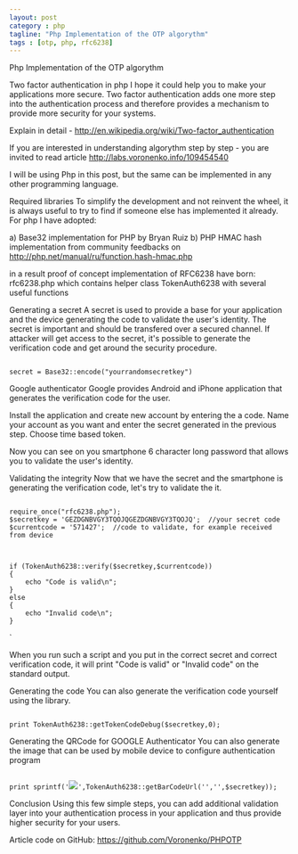 ```yaml
---
layout: post
category : php
tagline: "Php Implementation of the OTP algorythm"
tags : [otp, php, rfc6238]
---
```


Php Implementation of the OTP algorythm

Two factor authentication in php I hope it could help you to make your applications more secure. Two factor authentication adds one more step into the authentication process and therefore provides a mechanism to provide more security for your systems.

Explain in detail - http://en.wikipedia.org/wiki/Two-factor_authentication

If you are interested in understanding algorythm step by step - you are invited to read article http://labs.voronenko.info/109454540

I will be using Php in this post, but the same can be implemented in any other programming language.

Required libraries To simplify the development and not reinvent the wheel, it is always useful to try to find if someone else has implemented it already. For php I have adopted:

a) Base32 implementation for PHP by Bryan Ruiz b) PHP HMAC hash implementation from community feedbacks on http://php.net/manual/ru/function.hash-hmac.php

in a result proof of concept implementation of RFC6238 have born: rfc6238.php which contains helper class TokenAuth6238 with several useful functions

Generating a secret
A secret is used to provide a base for your application and the device generating the code to validate the user's identity. The secret is important and should be transfered over a secured channel. If attacker will get access to the secret, it's possible to generate the verification code and get around the security procedure.

<pre><code class="php">
secret = Base32::encode("yourrandomsecretkey")
</code></pre>

Google authenticator
Google provides Android and iPhone application that generates the verification code for the user.

Install the application and create new account by entering the a code. Name your account as you want and enter the secret generated in the previous step. Choose time based token.

Now you can see on you smartphone 6 character long password that allows you to validate the user's identity.

Validating the integrity
Now that we have the secret and the smartphone is generating the verification code, let's try to validate the it.


<pre><code class="php">
require_once("rfc6238.php");
$secretkey = 'GEZDGNBVGY3TQOJQGEZDGNBVGY3TQOJQ';  //your secret code
$currentcode = '571427';  //code to validate, for example received from device



if (TokenAuth6238::verify($secretkey,$currentcode))
{
    echo "Code is valid\n";
}
else
{
    echo "Invalid code\n";
}
</code></pre>
`

When you run such a script and you put in the correct secret and correct verification code, it will print "Code is valid" or "Invalid code" on the standard output.

Generating the code
You can also generate the verification code yourself using the library.

<pre><code class="php">
print TokenAuth6238::getTokenCodeDebug($secretkey,0);
</code></pre>

Generating the QRCode for GOOGLE Authenticator
You can also generate the image that can be used by mobile device to configure authentication program

<pre><code class="php">
print sprintf('<img src="%s"/>',TokenAuth6238::getBarCodeUrl('','',$secretkey));
</code></pre>

Conclusion
Using this few simple steps, you can add additional validation layer into your authentication process in your application and thus provide higher security for your users.

Article code on GitHub: https://github.com/Voronenko/PHPOTP
